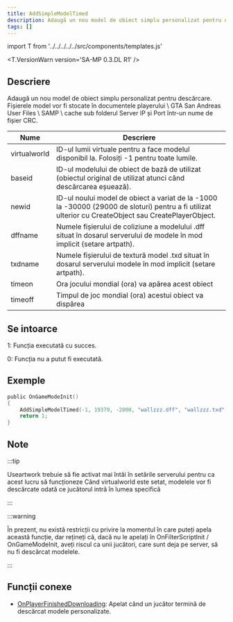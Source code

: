 ```yaml
---
title: AddSimpleModelTimed
description: Adaugă un nou model de obiect simplu personalizat pentru descărcare.
tags: []
---
```


import T from '../../../../../src/components/templates.js'

<T.VersionWarn version='SA-MP 0.3.DL R1' />

## Descriere

Adaugă un nou model de obiect simplu personalizat pentru descărcare. Fișierele model vor fi stocate în documentele playerului \ GTA San Andreas User Files \ SAMP \ cache sub folderul Server IP și Port într-un nume de fișier CRC.

| Nume         | Descriere                                                                                                                                            |
| ------------ | ---------------------------------------------------------------------------------------------------------------------------------------------------- |
| virtualworld | ID-ul lumii virtuale pentru a face modelul disponibil la. Folosiți -1 pentru toate lumile.                                                           |
| baseid       | ID-ul modelului de obiect de bază de utilizat (obiectul original de utilizat atunci când descărcarea eșuează).                                       |
| newid        | ID-ul noului model de obiect a variat de la -1000 la -30000 (29000 de sloturi) pentru a fi utilizat ulterior cu CreateObject sau CreatePlayerObject. |
| dffname      | Numele fișierului de coliziune a modelului .dff situat în dosarul serverului de modele în mod implicit (setare artpath).                             |
| txdname      | Numele fișierului de textură model .txd situat în dosarul serverului modele în mod implicit (setare artpath).                                        |
| timeon       | Ora jocului mondial (ora) va apărea acest obiect                                                                                                     |
| timeoff      | Timpul de joc mondial (ora) acestui obiect va dispărea                                                                                               |

## Se intoarce

1: Funcția executată cu succes.

0: Funcția nu a putut fi executată.

## Exemple

```c
public OnGameModeInit()
{
    AddSimpleModelTimed(-1, 19379, -2000, "wallzzz.dff", "wallzzz.txd", 9, 18); // This wall only renders from 9:00 am to 6:00 pm
    return 1;
}
```

## Note

:::tip

Useartwork trebuie să fie activat mai întâi în setările serverului pentru ca acest lucru să funcționeze Când virtualworld este setat, modelele vor fi descărcate odată ce jucătorul intră în lumea specifică

:::

:::warning

În prezent, nu există restricții cu privire la momentul în care puteți apela această funcție, dar rețineți că, dacă nu le apelați în OnFilterScriptInit / OnGameModeInit, aveți riscul ca unii jucători, care sunt deja pe server, să nu fi descărcat modelele.

:::

## Funcții conexe

- [OnPlayerFinishedDownloading](../callbacks/OnPlayerFinishedDownloading.md): Apelat când un jucător termină de descărcat modele personalizate.
